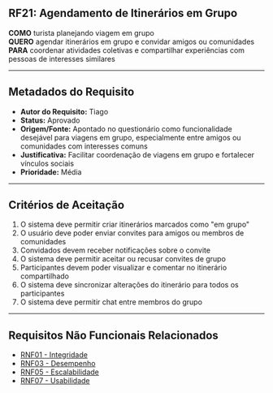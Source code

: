 ## RF21: Agendamento de Itinerários em Grupo

**COMO** turista planejando viagem em grupo  
**QUERO** agendar itinerários em grupo e convidar amigos ou comunidades  
**PARA** coordenar atividades coletivas e compartilhar experiências com pessoas de interesses similares

---

## Metadados do Requisito

- **Autor do Requisito:** Tiago
- **Status:** Aprovado
- **Origem/Fonte:** Apontado no questionário como funcionalidade desejável para viagens em grupo, especialmente entre amigos ou comunidades com interesses comuns
- **Justificativa:** Facilitar coordenação de viagens em grupo e fortalecer vínculos sociais
- **Prioridade:** Média

---

## Critérios de Aceitação

1. O sistema deve permitir criar itinerários marcados como "em grupo"
2. O usuário deve poder enviar convites para amigos ou membros de comunidades
3. Convidados devem receber notificações sobre o convite
4. O sistema deve permitir aceitar ou recusar convites de grupo
5. Participantes devem poder visualizar e comentar no itinerário compartilhado
6. O sistema deve sincronizar alterações do itinerário para todos os participantes
7. O sistema deve permitir chat entre membros do grupo

---

## Requisitos Não Funcionais Relacionados

- [RNF01 - Integridade](../non_functional/RNF01.md)
- [RNF03 - Desempenho](../non_functional/RNF03.md)
- [RNF05 - Escalabilidade](../non_functional/RNF05.md)
- [RNF07 - Usabilidade](../non_functional/RNF07.md)

